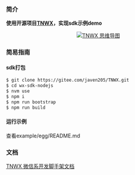 ### 简介

**使用开源项目[TNWX](https://github.com/Javen205/TNWX)，实现sdk示例demo**  

<p align="center">
  <a href="https://javen205.gitee.io/tnwx" target="blank"><img src="https://gitee.com/javen205/TNWX/raw/master/assets/img/tnwx-mind.png"  alt="TNWX 思维导图" /></a>
</p>

### 简易指南

#### sdk打包

```bash
$ git clone https://gitee.com/javen205/TNWX.git
$ cd wx-sdk-nodejs
$ nvm use
$ npm i
$ npm run bootstrap
$ npm run build
```

#### 运行示例

查看example/egg/README.md

### 文档

[TNWX 微信系开发脚手架文档](https://javen205.gitee.io/tnwx)
